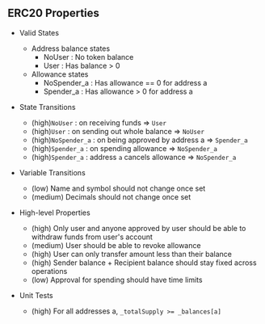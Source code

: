 ## ERC20 Properties

- Valid States
  - Address balance states
    - NoUser : No token balance
    - User : Has balance > 0
  - Allowance states
    - NoSpender_a : Has allowance == 0 for address a
    - Spender_a : Has allowance > 0 for address a

- State Transitions
  - (high)`NoUser`  : on receiving funds => `User` 
  - (high)`User` : on sending out whole balance => `NoUser`
  - (high)`NoSpender_a` : on being approved by address a => `Spender_a`
  - (high)`Spender_a` : on spending allowance => `NoSpender_a`
  - (high)`Spender_a` : address `a` cancels allowance => `NoSpender_a`
  
- Variable Transitions
  - (low) Name and symbol should not change once set
  - (medium) Decimals should not change once set

- High-level Properties
  - (high) Only user and anyone approved by user should be able to withdraw funds from user's account
  - (medium) User should be able to revoke allowance
  - (high) User can only transfer amount less than their balance
  - (high) Sender balance + Recipient balance should stay fixed across operations
  - (low) Approval for spending should have time limits
  
- Unit Tests
  - (high) For all addresses a, `_totalSupply >= _balances[a]`